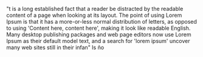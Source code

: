 "t is a long established fact that a reader  be distracted by the readable
content of a page when looking at its layout. The point of using Lorem Ipsum is 
that it has a more-or-less normal distribution of letters, as opposed to using 
'Content here, content here', making it look like readable English. Many desktop 
publishing packages and web page editors now use Lorem Ipsum as their default 
model text, and a search for 'lorem ipsum'  uncover many web sites still in 
their infan"
          Is ño